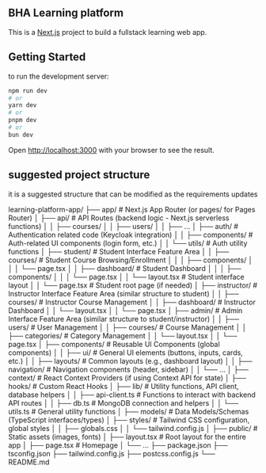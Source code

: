 ## BHA Learning platform

This is a [Next.js](https://nextjs.org) project to build a fullstack learning web app.

## Getting Started

to run the development server:

```bash
npm run dev
# or
yarn dev
# or
pnpm dev
# or
bun dev
```

Open [http://localhost:3000](http://localhost:3000) with your browser to see the result.

## suggested project structure 
it is a suggested structure that can be modified as the requirements updates

learning-platform-app/
├── app/                      # Next.js App Router (or pages/ for Pages Router)
│   ├── api/                # API Routes (backend logic - Next.js serverless functions)
│   │   ├── courses/
│   │   ├── users/
│   │   ├── ...
│   ├── auth/               # Authentication related code (Keycloak integration)
│   │   ├── components/     # Auth-related UI components (login form, etc.)
│   │   └── utils/          # Auth utility functions
│   ├── student/            # Student Interface Feature Area
│   │   ├── courses/        # Student Course Browsing/Enrollment
│   │   │   ├── components/
│   │   │   └── page.tsx
│   │   ├── dashboard/      # Student Dashboard
│   │   │   ├── components/
│   │   │   └── page.tsx
│   │   └── layout.tsx      # Student interface layout
│   │   └── page.tsx        # Student root page (if needed)
│   ├── instructor/         # Instructor Interface Feature Area (similar structure to student)
│   │   ├── courses/        # Instructor Course Management
│   │   ├── dashboard/      # Instructor Dashboard
│   │   └── layout.tsx
│   │   └── page.tsx
│   ├── admin/              # Admin Interface Feature Area (similar structure to student/instructor)
│   │   ├── users/          # User Management
│   │   ├── courses/        # Course Management
│   │   ├── categories/     # Category Management
│   │   └── layout.tsx
│   │   └── page.tsx
│   ├── components/         # Reusable UI Components (global components)
│   │   ├── ui/             # General UI elements (buttons, inputs, cards, etc.)
│   │   ├── layouts/        # Common layouts (e.g., dashboard layout)
│   │   ├── navigation/     # Navigation components (header, sidebar)
│   │   └── ...
│   ├── context/            # React Context Providers (if using Context API for state)
│   ├── hooks/              # Custom React Hooks
│   ├── lib/                # Utility functions, API client, database helpers
│   │   ├── api-client.ts   # Functions to interact with backend API routes
│   │   ├── db.ts           # MongoDB connection and helpers
│   │   └── utils.ts        # General utility functions
│   ├── models/             # Data Models/Schemas (TypeScript interfaces/types)
│   ├── styles/             # Tailwind CSS configuration, global styles
│   │   ├── globals.css
│   │   └── tailwind.config.js
│   ├── public/             # Static assets (images, fonts)
│   ├── layout.tsx          # Root layout for the entire app
│   ├── page.tsx            # Homepage
│   └── ...
├── package.json
├── tsconfig.json
├── tailwind.config.js
├── postcss.config.js
└── README.md

